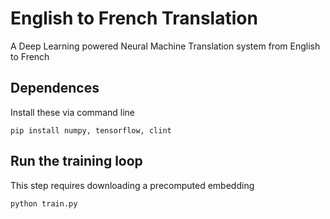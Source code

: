 # English to French Translation
A Deep Learning powered Neural Machine Translation system from English to French

## Dependences
Install these via command line

``` pip install numpy, tensorflow, clint ```

## Run the training loop
This step requires downloading a precomputed embedding

``` python train.py ```

